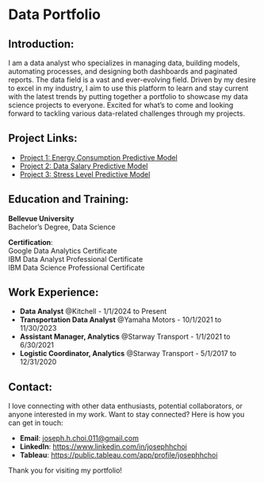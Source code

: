 # Data Portfolio

## Introduction:
I am a data analyst who specializes in managing data, building models, automating processes, and designing both dashboards and paginated reports. 
The data field is a vast and ever-evolving field. Driven by my desire to excel in my industry, I aim to use this platform to learn and stay current with the latest trends by putting together a portfolio to showcase my data science projects to everyone. Excited for what’s to come and looking forward to tackling various data-related challenges through my projects.

## Project Links:
- [Project 1: Energy Consumption Predictive Model](https://yourusername.github.io/your-repo-name/projects/energy-consumption-predictive-model/)
- [Project 2: Data Salary Predictive Model](https://yourusername.github.io/your-repo-name/projects/data-salary-predictive-model/)
- [Project 3: Stress Level Predictive Model](https://yourusername.github.io/your-repo-name/projects/stress-level-predictive-model/)

## Education and Training:
**Bellevue University** <br>
Bachelor’s Degree, Data Science

**Certification**: <br>
Google Data Analytics Certificate <br>
IBM Data Analyst Professional Certificate <br>
IBM Data Science Professional Certificate <br>

## Work Experience:
- **Data Analyst** @Kitchell - 1/1/2024 to Present
- **Transportation Data Analyst** @Yamaha Motors - 10/1/2021 to 11/30/2023
- **Assistant Manager, Analytics** @Starway Transport - 1/1/2021 to 6/30/2021
- **Logistic Coordinator, Analytics** @Starway Transport - 5/1/2017 to 12/31/2020

## Contact:
I love connecting with other data enthusiasts, potential collaborators, or anyone interested in my work. Want to stay connected? Here is how you can get in touch:
- **Email**: joseph.h.choi.011@gmail.com 
- **LinkedIn**: https://www.linkedin.com/in/josephhchoi 
- **Tableau**: https://public.tableau.com/app/profile/josephhchoi 

Thank you for visiting my portfolio!
